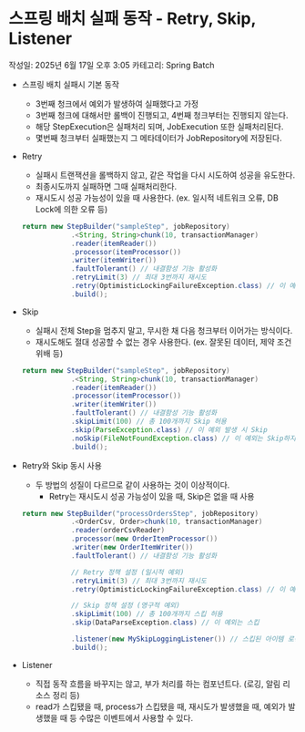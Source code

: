 # 스프링 배치 실패 동작 - Retry, Skip, Listener

작성일: 2025년 6월 17일 오후 3:05
카테고리: Spring Batch

- 스프링 배치 실패시 기본 동작
    - 3번째 청크에서 예외가 발생하여 실패했다고 가정
    - 3번째 청크에 대해서만 롤백이 진행되고, 4번째 청크부터는 진행되지 않는다.
    - 해당 StepExecution은 실패처리 되며, JobExecution 또한 실패처리된다.
    - 몇번째 청크부터 실패했는지 그 메타데이터가 JobRepository에 저장된다.
- Retry
    - 실패시 트랜잭션을 롤백하지 않고, 같은 작업을 다시 시도하여 성공을 유도한다.
    - 최종시도까지 실패하면 그때 실패처리한다.
    - 재시도시 성공 가능성이 있을 때 사용한다. (ex. 일시적 네트워크 오류, DB Lock에 의한 오류 등)
    
    ```java
    return new StepBuilder("sampleStep", jobRepository)
                .<String, String>chunk(10, transactionManager)
                .reader(itemReader())
                .processor(itemProcessor())
                .writer(itemWriter())
                .faultTolerant() // 내결함성 기능 활성화
                .retryLimit(3) // 최대 3번까지 재시도
                .retry(OptimisticLockingFailureException.class) // 이 예외 발생 시 재시도
                .build();
    ```
    
- Skip
    - 실패시 전체 Step을 멈추지 말고, 무시한 채 다음 청크부터 이어가는 방식이다.
    - 재시도해도 절대 성공할 수 없는 경우 사용한다. (ex. 잘못된 데이터, 제약 조건 위배 등)
    
    ```java
    return new StepBuilder("sampleStep", jobRepository)
                .<String, String>chunk(10, transactionManager)
                .reader(itemReader())
                .processor(itemProcessor())
                .writer(itemWriter())
                .faultTolerant() // 내결함성 기능 활성화
                .skipLimit(100) // 총 100개까지 Skip 허용
                .skip(ParseException.class) // 이 예외 발생 시 Skip
                .noSkip(FileNotFoundException.class) // 이 예외는 Skip하지 않고 즉시 실패
                .build();
    ```
    
- Retry와 Skip 동시 사용
    - 두 방법의 성질이 다르므로 같이 사용하는 것이 이상적이다.
        - Retry는 재시도시 성공 가능성이 있을 때, Skip은 없을 때 사용
    
    ```java
    return new StepBuilder("processOrdersStep", jobRepository)
                .<OrderCsv, Order>chunk(10, transactionManager)
                .reader(orderCsvReader)
                .processor(new OrderItemProcessor())
                .writer(new OrderItemWriter())
                .faultTolerant() // 내결함성 기능 활성화
    
                // Retry 정책 설정 (일시적 예외)
                .retryLimit(3) // 최대 3번까지 재시도
                .retry(OptimisticLockingFailureException.class) // 이 예외는 재시도
    
                // Skip 정책 설정 (영구적 예외)
                .skipLimit(100) // 총 100개까지 스킵 허용
                .skip(DataParseException.class) // 이 예외는 스킵
    
                .listener(new MySkipLoggingListener()) // 스킵된 아이템 로깅
                .build();
    ```
    
- Listener
    - 직접 동작 흐름을 바꾸지는 않고, 부가 처리를 하는 컴포넌트다. (로깅, 알림 리소스 정리 등)
    - read가 스킵됐을 때, process가 스킵됐을 때, 재시도가 발생했을 때, 예외가 발생했을 때 등 수많은 이벤트에서 사용할 수 있다.